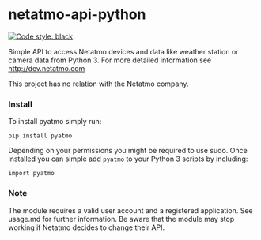 netatmo-api-python
==================
[![Code style: black](https://img.shields.io/badge/code%20style-black-000000.svg)](https://github.com/ambv/black)

Simple API to access Netatmo devices and data like weather station or camera data from Python 3.
For more detailed information see http://dev.netatmo.com

This project has no relation with the Netatmo company.

### Install ###

To install pyatmo simply run:

    pip install pyatmo

Depending on your permissions you might be required to use sudo.
Once installed you can simple add `pyatmo` to your Python 3 scripts by including:

    import pyatmo

### Note ###

The module requires a valid user account and a registered application. See usage.md for further information.
Be aware that the module may stop working if Netatmo decides to change their API.
